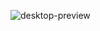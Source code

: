 ![desktop-preview](https://github.com/Oluwajimi06/huddle/assets/132276583/70db1b85-7583-4a9b-88b2-3303cb00babf)
